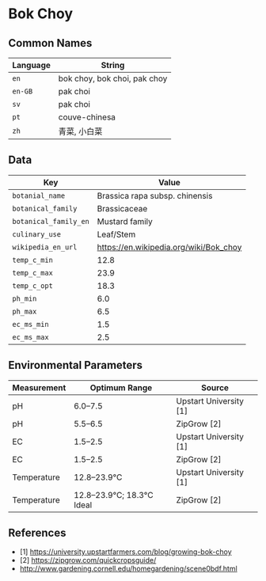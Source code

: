 # Bok Choy

## Common Names

Language|String
-|-
`en`|bok choy, bok choi, pak choy
`en-GB`|pak choi
`sv`|pak choi
`pt`|couve-chinesa
`zh`|青菜, 小白菜


## Data

Key|Value
-|-
`botanial_name`|Brassica rapa subsp. chinensis
`botanical_family`|Brassicaceae
`botanical_family_en`|Mustard family
`culinary_use`|Leaf/Stem
`wikipedia_en_url`|https://en.wikipedia.org/wiki/Bok_choy
`temp_c_min`|12.8
`temp_c_max`|23.9
`temp_c_opt`|18.3
`ph_min`|6.0
`ph_max`|6.5
`ec_ms_min`|1.5
`ec_ms_max`|2.5


## Environmental Parameters

Measurement | Optimum Range | Source
--- | --- | ---
pH | 6.0–7.5 | Upstart University [1]
pH | 5.5–6.5 | ZipGrow [2]
EC | 1.5–2.5 | Upstart University [1]
EC | 1.5–2.5 | ZipGrow [2]
Temperature | 12.8–23.9°C | Upstart University [1]
Temperature | 12.8–23.9°C; 18.3°C Ideal | ZipGrow [2]


## References

* [1] https://university.upstartfarmers.com/blog/growing-bok-choy
* [2] https://zipgrow.com/quickcropsguide/
* http://www.gardening.cornell.edu/homegardening/scene0bdf.html

